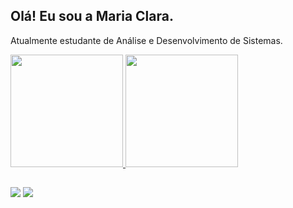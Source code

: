 ## Olá! Eu sou a Maria Clara.

Atualmente estudante de Análise e Desenvolvimento de Sistemas. 

<div>
<a href="https://github.com/mclaraop">
<img height="180em" src="https://github-readme-stats.vercel.app/api?username=mclaraop&show_icons=true&theme=dracula&include_all_commits=true&count_private=true"/>
<img height="180em" src="https://github-readme-stats.vercel.app/api/top-langs/?username=mclaraop&layout=compact&langs_count=16&theme=dracula"/>
</div>

## <div>
<a href="https://www.instagram.com/mariarwt/" target="_blank"><img loading="lazy" src="https://img.shields.io/badge/-Instagram-%23E4405F?style=for-the-badge&logo=instagram&logoColor=white" target="_blank"></a>
<a href="https://www.linkedin.com/in/mclaraop/" target="_blank"><img loading="lazy" src="https://img.shields.io/badge/-LinkedIn-%230077B5?style=for-the-badge&logo=linkedin&logoColor=white" target="_blank"></a>  
</div>


